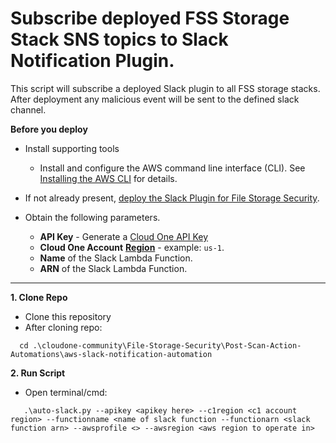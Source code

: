 # Subscribe deployed FSS Storage Stack SNS topics to Slack Notification Plugin.
This script will subscribe a deployed Slack plugin to all FSS storage stacks. After deployment any malicious event will be sent to the defined slack channel. 

**Before you deploy**

   * Install supporting tools
        - Install and configure the AWS command line interface (CLI). 
        See [Installing the AWS CLI](https://docs.aws.amazon.com/cli/latest/userguide/cli-chap-install.html) for details.

   * If not already present, [deploy the Slack Plugin for File Storage Security](https://github.com/trendmicro/cloudone-filestorage-plugins/tree/master/post-scan-actions/aws-python-slack-notification).
  
  * Obtain the following parameters.
      - **API Key** - Generate a [Cloud One API Key](https://cloudone.trendmicro.com/docs/account-and-user-management/c1-api-key/)
      - **Cloud One Account** [**Region**](https://cloudone.trendmicro.com/docs/identity-and-account-management/c1-regions/) - example: ```us-1```.
      - **Name** of the Slack Lambda Function.
      - **ARN** of the Slack Lambda Function.

<hr>

**1. Clone Repo**
 - Clone this repository
 - After cloning repo:
 ```
   cd .\cloudone-community\File-Storage-Security\Post-Scan-Action-Automations\aws-slack-notification-automation
```

**2. Run Script**
   - Open terminal/cmd:
   ```
      .\auto-slack.py --apikey <apikey here> --c1region <c1 account region> --functionname <name of slack function --functionarn <slack function arn> --awsprofile <> --awsregion <aws region to operate in>
   ```  

